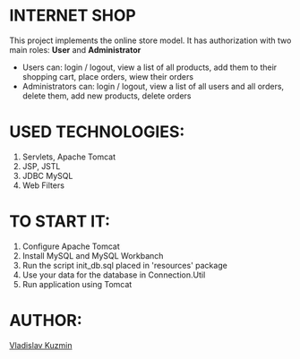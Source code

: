 INTERNET SHOP
======
This project implements the online store model. It has authorization with two main roles: **User** and **Administrator**  
+ Users can: login / logout, view a list of all products, add them to their shopping cart, place orders, wiew their orders  
+ Administrators can: login / logout, view a list of all users and all orders, delete them, add new products, delete orders  

USED TECHNOLOGIES:
======
1. Servlets, Apache Tomcat
2. JSP, JSTL
3. JDBC MySQL
4. Web Filters

TO START IT:
======
1. Configure Apache Tomcat
2. Install MySQL and MySQL Workbanch
3. Run the script init_db.sql placed in 'resources' package
4. Use your data for the database in Сonnection.Util
5. Run application using Tomcat

AUTHOR:
======
[Vladislav Kuzmin](https://github.com/vladkuzya)

